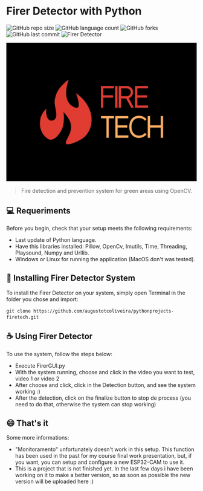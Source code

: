 # Firer Detector with Python
![GitHub repo size](https://img.shields.io/github/repo-size/augustotcoliveira/pythonprojects-firetech?style=for-the-badge)
![GitHub language count](https://img.shields.io/github/languages/top/augustotcoliveira/pythonprojects-firetech?style=for-the-badge)
![GitHub forks](https://img.shields.io/github/forks/augustotcoliveira/pythonprojects-firetech?style=for-the-badge)
![GitHub last commit](https://img.shields.io/github/last-commit/augustotcoliveira/pythonprojects-firetech?style=for-the-badge)
![Firer Detector](https://img.shields.io/badge/Firer%20Detector-with%20Python-blue)

<img src="./Imgs/Readme/imgreadme.jpg" alt="FireTech logo">

> Fire detection and prevention system for green areas using OpenCV.

## 💻 Requeriments

Before you begin, check that your setup meets the following requirements:

- Last update of Python language.
- Have this libraries installed: Pillow, OpenCv, Imutils, Time, Threading, Playsound, Numpy and Urllib.
- Windows or Linux for running the application (MacOS don't was tested).

## 🚀 Installing Firer Detector System

To install the Firer Detector on your system, simply open Terminal in the folder you chose and import:

```
git clone https://github.com/augustotcoliveira/pythonprojects-firetech.git

```

## ☕ Using Firer Detector

To use the system, follow the steps below:

- Execute FirerGUI.py
- With the system running, choose and click in the video you want to test, video 1 or video 2
- After choose and click, click in the Detection button, and see the system working :)
- After the detection, click on the finalize button to stop de process (you need to do that, otherwise the system can stop working)


## 😄 That's it

Some more informations:
  - "Monitoramento" unfortunately doesn't work in this setup. This function has been used in the past for my course final work presentation, but, if you want, you can setup and configure a new ESP32-CAM to use it.
  - This is a project that is not finished yet. In the last few days i have been working on it to make a better version, so as soon as possible the new version will be uploaded here :)

